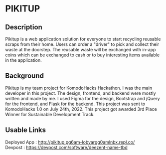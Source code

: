 # PIKITUP

## Description
Pikitup is a web application solution for everyone to start recycling reusable scraps from their home. Users can order a "driver" to pick and collect their waste at the doorstep. The reusable waste will be exchanged with in-app coins which can be exchanged to cash or to buy interesting items available in the application.

## Background
Pikitup is my team project for KomodoHacks Hackathon. I was the main developer in this project. The design, frontend, and backend were mostly written and made by me. I used Figma for the design, Bootstrap and jQuery for the frontend, and Flask for the backend. This project was sent to KomodoHacks 1.0 on July 24th, 2022. This project got awarded 3rd Place Winner for Sustainable Development Track.

## Usable Links
Deployed App : http://pikitup.pg6am-lobvargg0amlnbx.repl.co/ <br />
Devpost : https://devpost.com/software/deezent-name-tbd
